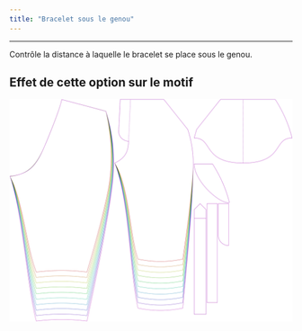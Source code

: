 ```yaml
---
title: "Bracelet sous le genou"
---
```


***

Contrôle la distance à laquelle le bracelet se place sous le genou.

## Effet de cette option sur le motif

![Cette image montre l'effet de cette option en superposant plusieurs variantes qui ont une valeur différente pour cette option](cornelius_bandbelowknee_sample.svg "Effet de cette option sur le motif")

